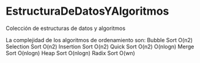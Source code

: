 # EstructuraDeDatosYAlgoritmos
 Colección de estructuras de datos y algoritmos

La complejidad de los algoritmos de ordenamiento son:
Bubble Sort O(n2)
Selection Sort O(n2)
Insertion Sort O(n2)
Quick Sort O(n2) O(nlogn)
Merge Sort O(nlogn)
Heap Sort O(nlogn)
Radix Sort O(wn)